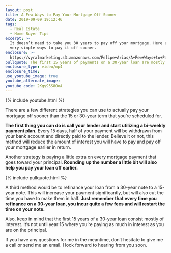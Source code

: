 ```yaml
---
layout: post
title: A Few Ways to Pay Your Mortgage Off Sooner
date: 2019-09-09 19:12:46
tags:
  - Real Estate
  - Home Buyer Tips
excerpt: >-
  It doesn’t need to take you 30 years to pay off your mortgage. Here are a few
  very simple ways to pay it off sooner.
enclosure: >-
  https://vyralmarketing.s3.amazonaws.com/Felipe+Arias/A+Few+Ways+to+Pay+Your+Mortgage+Off+Sooner.mp4
pullquote: The first 15 years of payments on a 30-year loan are mostly interest.
enclosure_type: video/mp4
enclosure_time:
use_youtube_image: true
youtube_alternate_image:
youtube_code: 2Kgy95S8OoA
---
```


{% include youtube.html %}

There are a few different strategies you can use to actually pay your mortgage off sooner than the 15 or 30-year term that you’re scheduled for.

**The first thing you can do is call your lender and start utilizing a bi-weekly payment plan.** Every 15 days, half of your payment will be withdrawn from your bank account and directly paid to the lender. Believe it or not, this method will reduce the amount of interest you will have to pay and pay off your mortgage earlier in return.

Another strategy is paying a little extra on every mortgage payment that goes toward your principal. **Rounding up the number a little bit will also help you pay your loan off earlier.**

{% include pullquote.html %}

A third method would be to refinance your loan from a 30-year note to a 15-year note. This will increase your payment significantly, but will also cut the time you have to make them in half. **Just remember that every time you refinance on a 30-year loan, you incur quite a few fees and will restart the time on your note.&nbsp;**

Also, keep in mind that the first 15 years of a 30-year loan consist mostly of interest. It’s not until year 15 where you’re paying as much in interest as you are on the principal.

If you have any questions for me in the meantime, don’t hesitate to give me a call or send me an email. I look forward to hearing from you soon.<br>&nbsp;